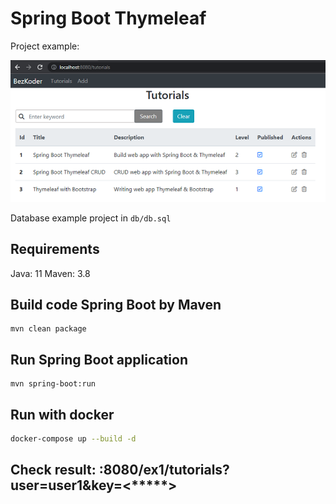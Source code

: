 # Spring Boot Thymeleaf 

Project example: 

![spring-boot-thymeleaf-example](spring-boot-thymeleaf-example.png)

Database example project in `db/db.sql`

## Requirements
Java: 11
Maven: 3.8 

## Build code Spring Boot by Maven
```
mvn clean package
```

## Run Spring Boot application
```
mvn spring-boot:run
```

## Run with docker

```bash
docker-compose up --build -d
```

## Check result: <host>:8080/ex1/tutorials?user=user1&key=<*****>

